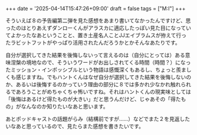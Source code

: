 +++
date = '2025-04-14T15:47:26+09:00'
draft = false
tags = ["M:I"]
+++

そういえば８の予告編第二弾を見た感想をあまり書いてなかったんですけど、思ったのはとりあえずダンローくんがアラスカに適応したっぽい見た目になっていてよかったなあということと、置き土産名人ことJJエイブラムスが拵えて行ったラビットフットがやっぱり活用されたんだろうかとかそんなあたりです。   

自分が選択してきた結果を後悔しないって言えるのは（自分にとっては）ある意味涅槃の境地なので、そういうワードがお出しされてくる時間（時間？）になったミッション・インポッシブルという物語は感慨深くもあるし、ちょっと羨ましくも感じますね。でもハントくんはなぜ自分が選択してきた結果を後悔しないのか、あるいは後悔するのかっていう理由の部分に８では多かれ少なかれ触れられるであろうことがめちゃくちゃ怖いですね。それはハントくんの現実味としては「後悔はあるけど得たものが大きい」だと思うんだけど、じゃあその「得たもの」がなんなのか知りたいなあと思います。

あとポッドキャストの話題がらみ（結構前ですが……）などでまた２を見返したいなあと思っているので、見たらまた感想を書きたいです。
